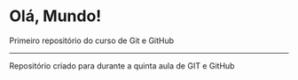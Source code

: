 # Olá, Mundo!
 Primeiro repositório do curso de Git e GitHub

--------------------------------------------------
Repositório criado para durante a quinta aula de GIT e GitHub